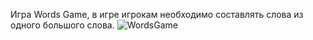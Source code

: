 Игра Words Game, в игре игрокам необходимо составлять слова из одного большого слова.
![WordsGame](https://i.ibb.co/CswsKmS/2023-01-25-09-05-22.png)

